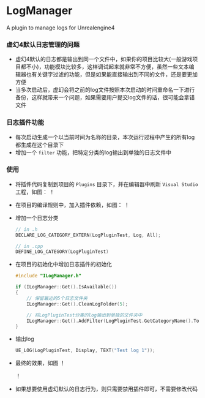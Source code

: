 # LogManager
A plugin to manage logs for Unrealengine4

### 虚幻4默认日志管理的问题 ###

* 虚幻4默认的日志都是输出到同一个文件中，如果你的项目比较大(一般游戏项目都不小)，功能模块比较多，这样调试起来就非常不方便，虽然一些文本编辑器也有关键字过滤的功能，但是如果能直接输出到不同的文件，还是要更加方便
* 当多次启动后，虚幻会将之前的log文件按照本次启动的时间重命名一下进行备份，这样就带来一个问题，如果需要用户提交log文件的话，很可能会拿错文件

### 日志插件功能 ###

* 每次启动生成一个以当前时间为名称的目录，本次运行过程中产生的所有log都生成在这个目录下
* 增加一个 `filter` 功能，把特定分类的log输出到单独的日志文件中

### 使用 ###

* 将插件代码复制到项目的 `Plugins` 目录下，并在编辑器中刷新 `Visual Studio` 工程，如图：
	！[](http://7xqxmb.com1.z0.glb.clouddn.com/blog/images/copy_src.png)

* 在项目的编译规则中，加入插件依赖，如图：
	！[](http://7xqxmb.com1.z0.glb.clouddn.com/blog/images/add_reference.png)

* 增加一个日志分类
	``` cpp
	// in .h
	DECLARE_LOG_CATEGORY_EXTERN(LogPluginTest, Log, All);

	// in .cpp
	DEFINE_LOG_CATEGORY(LogPluginTest)
	```

* 在项目的初始化中增加日志插件的初始化
	``` cpp
	#include "ILogManager.h"

	if (ILogManager::Get().IsAvailable())
    {
		// 保留最近的5个日志文件夹
        ILogManager::Get().CleanLogFolder(5);

		// 将LogPluginTest分类的log输出到单独的文件夹中
        ILogManager::Get().AddFilter(LogPluginTest.GetCategoryName().ToString(), true);
    }
	```

* 输出log
	``` cpp
	UE_LOG(LogPluginTest, Display, TEXT("Test log 1"));
	```

* 最终的效果，如图
	！[](http://7xqxmb.com1.z0.glb.clouddn.com/blog/images/folder_list.png)

	！[](http://7xqxmb.com1.z0.glb.clouddn.com/blog/images/log_detail.png)

* 如果想要使用虚幻默认的日志行为，则只需要禁用插件即可，不需要修改代码
